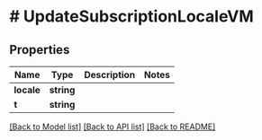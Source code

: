 # # UpdateSubscriptionLocaleVM

## Properties

Name | Type | Description | Notes
------------ | ------------- | ------------- | -------------
**locale** | **string** |  |
**t** | **string** |  |

[[Back to Model list]](../../README.md#models) [[Back to API list]](../../README.md#endpoints) [[Back to README]](../../README.md)
